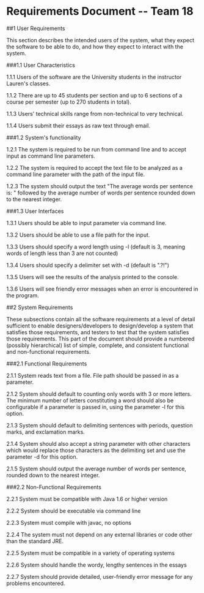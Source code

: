 # **Requirements Document -- Team 18**

##1 User Requirements

This section describes the intended users of the system, what they expect the software to be able to do, and how they expect to interact with the system.

###1.1 User Characteristics

1.1.1 Users of the software are the University students in the instructor Lauren's classes. 

1.1.2 There are up to 45 students per section and up to 6 sections of a course per semester (up to 270 students in total).

1.1.3 Users' technical skills range from non-technical to very technical.

1.1.4 Users submit their essays as raw text through email.

###1.2 System's functionality

1.2.1 The system is required to be run from command line and to accept input as command line parameters.

1.2.2 The system is required to accept the text file to be analyzed as a command line parameter with the path of the input file.

1.2.3 The system should output the text "The average words per sentence is: " followed by the average number of words per sentence rounded down to the nearest integer.

###1.3 User Interfaces

1.3.1 Users should be able to input parameter via command line.

1.3.2 Users should be able to use a file path for the input.

1.3.3 Users should specify a word length using -l (default is 3, meaning words of length less than 3 are not counted)

1.3.4 Users should specify a delimiter set with -d (default is ".?!")

1.3.5 Users will see the results of the analysis printed to the console.

1.3.6 Users will see friendly error messages when an error is encountered in the program.

##2 System Requirements

These subsections contain all the software requirements at a level of detail sufficient to enable designers/developers to design/develop a system that satisfies those requirements, and testers to test that the system satisfies those requirements. This part of the document should provide a numbered (possibly hierarchical) list of simple, complete, and consistent functional and non-functional requirements.
 
###2.1 Functional Requirements

2.1.1 System reads text from a file. File path should be passed in as a parameter.

2.1.2 System should default to counting only words with 3 or more letters. The minimum number of letters constituting a word should also be configurable if a parameter is passed in, using the parameter -l for this option.

2.1.3 System should default to delimiting sentences with periods, question marks, and exclamation marks.

2.1.4 System should also accept a string parameter with other characters which would replace those characters as the delimiting set and use the parameter -d for this option.

2.1.5 System should output the average number of words per sentence, rounded down to the nearest integer.

###2.2 Non-Functional Requirements

2.2.1 System must be compatible with Java 1.6 or higher version

2.2.2 System should be executable via command line

2.2.3 System must compile with javac, no options

2.2.4 The system must not depend on any external libraries or code other than the standard JRE.

2.2.5 System must be compatible in a variety of operating systems

2.2.6 System should handle the wordy, lengthy sentences in the essays

2.2.7 System should provide detailed, user-friendly error message for any problems encountered.
